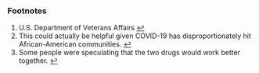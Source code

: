 ### Footnotes

<ol id="footnotes_list">
  <li id="fn:1">
    U.S. Department of Veterans Affairs <a class="fn-back" href="#fnr:1" title="Back">&larrhk;</a>
  </li>
  <li id="fn:2">
    This could actually be helpful given COVID-19 has disproportionately hit African-American communities. <a class="fn-back" href="#fnr:2" title="Back">&larrhk;</a>
  </li>
  <li id="fn:3">
    Some people were speculating that the two drugs would work better together. <a class="fn-back" href="#fnr:3" title="Back">&larrhk;</a>
  </li>
</ol>